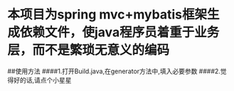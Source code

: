 # 本项目为spring mvc+mybatis框架生成依赖文件，使java程序员着重于业务层，而不是繁琐无意义的编码
##使用方法
####1.打开Build.java,在generator方法中,填入必要参数
####2.觉得好的话,请点个小星星